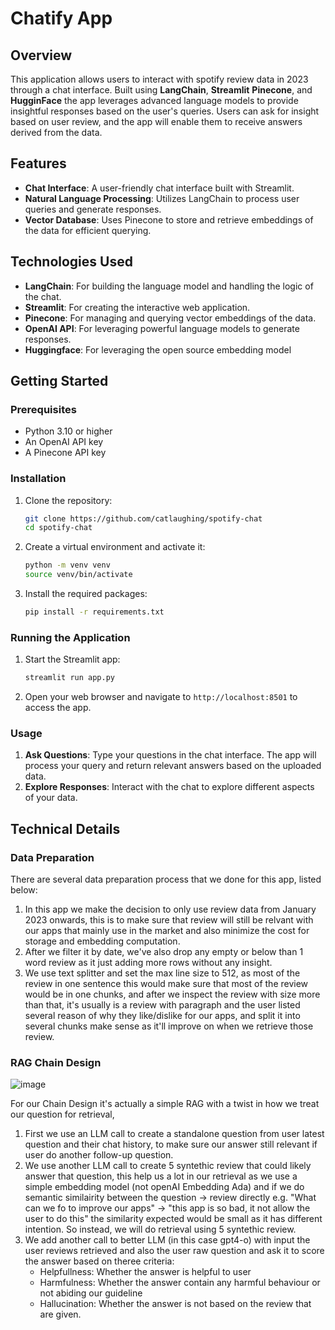 # Chatify App

## Overview

This application allows users to interact with spotify review data in 2023 through a chat interface. Built using **LangChain**, **Streamlit** **Pinecone**, and **HugginFace** the app leverages advanced language models to provide insightful responses based on the user's queries. Users can ask for insight based on user review, and the app will enable them to receive answers derived from the data.

## Features

- **Chat Interface**: A user-friendly chat interface built with Streamlit.
- **Natural Language Processing**: Utilizes LangChain to process user queries and generate responses.
- **Vector Database**: Uses Pinecone to store and retrieve embeddings of the data for efficient querying.

## Technologies Used

- **LangChain**: For building the language model and handling the logic of the chat.
- **Streamlit**: For creating the interactive web application.
- **Pinecone**: For managing and querying vector embeddings of the data.
- **OpenAI API**: For leveraging powerful language models to generate responses.
- **Huggingface**: For leveraging the open source embedding model

## Getting Started

### Prerequisites

- Python 3.10 or higher
- An OpenAI API key
- A Pinecone API key

### Installation

1. Clone the repository:

   ```bash
   git clone https://github.com/catlaughing/spotify-chat
   cd spotify-chat
   ```

2. Create a virtual environment and activate it:

   ```bash
   python -m venv venv
   source venv/bin/activate 
   ```

3. Install the required packages:

   ```bash
   pip install -r requirements.txt
   ```

### Running the Application

1. Start the Streamlit app:

   ```bash
   streamlit run app.py
   ```

2. Open your web browser and navigate to `http://localhost:8501` to access the app.

### Usage

1. **Ask Questions**: Type your questions in the chat interface. The app will process your query and return relevant answers based on the uploaded data.
2. **Explore Responses**: Interact with the chat to explore different aspects of your data.


## Technical Details

### Data Preparation
There are several data preparation process that we done for this app, listed below:
1. In this app we make the decision to only use review data from January 2023 onwards, this is to make sure that review will still be relvant with our apps that mainly use in the market and also minimize the cost for storage and embedding computation. 
2. After we filter it by date, we've also drop any empty or below than 1 word review as it just adding more rows without any insight.
3. We use text splitter and set the max line size to 512, as most of the review in one sentence this would make sure that most of the review would be in one chunks, and after we inspect the review with  size more than that, it's usually is a review with paragraph and the user listed several reason of why they like/dislike for our apps, and split it into several chunks make sense as it'll improve on when we retrieve those review.

### RAG Chain Design
![image](https://github.com/user-attachments/assets/becdd02c-74c4-4498-9919-b3e3c1e2a923)


For our Chain Design it's actually a simple RAG with a twist in how we treat our question for retrieval, 
1. First we use an LLM call to create a standalone question from user latest question and their chat history, to make sure our answer still relevant if user do another follow-up question.
2. We use another LLM call to create 5 syntethic review that could likely answer that question, this help us a lot in our retrieval as we use a simple embedding model (not openAI Embedding Ada) and if we do semantic similairity between the question -> review directly e.g. "What can we fo to improve our apps" -> "this app is so bad, it not allow the user to do this" the similarity expected would be small as it has different intention. 
So instead, we will do retrieval using 5 syntethic review.
3. We add another call to better LLM (in this case gpt4-o) with input the user reviews retrieved and also the user raw question and ask it to score the answer based on theree criteria:
    - Helpfullness: Whether the answer is helpful to user
    - Harmfulness: Whether the answer contain any harmful behaviour or not abiding our guideline
    - Hallucination: Whether the answer is not based on the review that are given.
